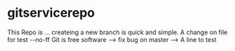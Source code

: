 # gitservicerepo
This Repo is ...
createing a new branch is quick and simple.
A change on file for test --no-ff
Git is free software --> fix bug on master --> A line to test
